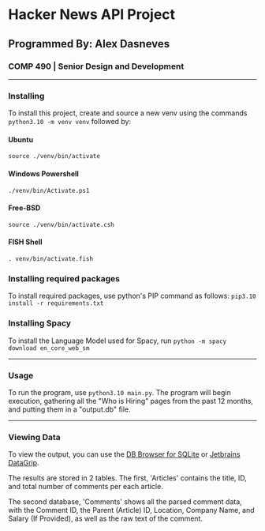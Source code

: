 # Hacker News API Project

## Programmed By: Alex Dasneves

### COMP 490 | Senior Design and Development

---

### Installing

To install this project, create and source a new venv using the commands `python3.10 -m venv venv` followed by:

#### Ubuntu

`source ./venv/bin/activate`

#### Windows Powershell

`./venv/bin/Activate.ps1`

#### Free-BSD

`source ./venv/bin/activate.csh`

#### FISH Shell

`. venv/bin/activate.fish`

### Installing required packages

To install required packages, use python's PIP command as follows:
`pip3.10 install -r requirements.txt`

### Installing Spacy

To install the Language Model used for Spacy, run `python -m spacy download en_core_web_sm`

---

### Usage

To run the program, use `python3.10 main.py`. The program will begin execution, gathering all the "Who is Hiring" pages from the past 12 months, and putting them in a "output.db" file.

---

### Viewing Data

To view the output, you can use the [DB Browser for SQLite](https://sqlitebrowser.org/) or [Jetbrains DataGrip](https://www.jetbrains.com/datagrip/).

The results are stored in 2 tables. The first, 'Articles' contains the title, ID, and total number of comments per each article.

The second database, 'Comments' shows all the parsed comment data, with the Comment ID, the Parent (Article) ID, Location, Company Name, and Salary (If Provided), as well as the raw text of the comment.
